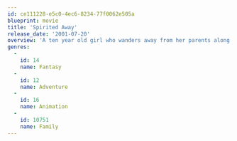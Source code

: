 ```yaml
---
id: ce111228-e5c0-4ec6-8234-77f0062e505a
blueprint: movie
title: 'Spirited Away'
release_date: '2001-07-20'
overview: 'A ten year old girl who wanders away from her parents along a path that leads to a world ruled by strange and unusual monster-like animals. Her parents have been changed into pigs along with others inside a bathhouse full of these creatures. Will she ever see the world how it once was?'
genres:
  -
    id: 14
    name: Fantasy
  -
    id: 12
    name: Adventure
  -
    id: 16
    name: Animation
  -
    id: 10751
    name: Family
---
```

